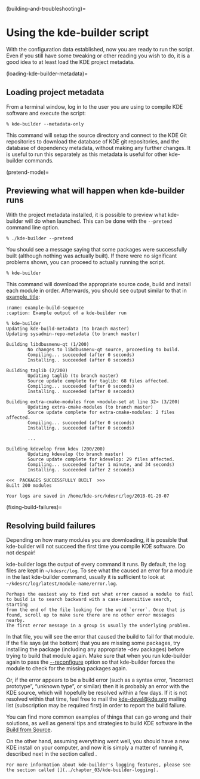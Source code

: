 (building-and-troubleshooting)=
# Using the kde-builder script

With the configuration data established, now you are ready to run the
script. Even if you still have some tweaking or other reading you wish
to do, it is a good idea to at least load the KDE project metadata.

(loading-kde-builder-metadata)=
## Loading project metadata

From a terminal window, log in to the user you are using to compile KDE
software and execute the script:

```
% kde-builder --metadata-only
```

This command will setup the source directory and connect to the KDE Git
repositories to download the database of KDE git repositories, and the
database of dependency metadata, without making any further changes. It
is useful to run this separately as this metadata is useful for other
kde-builder commands.

(pretend-mode)=
## Previewing what will happen when kde-builder runs

With the project metadata installed, it is possible to preview what
kde-builder will do when launched. This can be done with the
`--pretend` command line option.

```
% ./kde-builder --pretend
```

You should see a message saying that some packages were successfully
built (although nothing was actually built). If there were no
significant problems shown, you can proceed to actually running the
script.

```
% kde-builder
```

This command will download the appropriate source code, build and
install each module in order. Afterwards, you should see output similar
to that in [example_title](#example-build-sequence):

```{code-block}
:name: example-build-sequence
:caption: Example output of a kde-builder run

% kde-builder
Updating kde-build-metadata (to branch master)
Updating sysadmin-repo-metadata (to branch master)

Building libdbusmenu-qt (1/200)
        No changes to libdbusmenu-qt source, proceeding to build.
        Compiling... succeeded (after 0 seconds)
        Installing.. succeeded (after 0 seconds)

Building taglib (2/200)
        Updating taglib (to branch master)
        Source update complete for taglib: 68 files affected.
        Compiling... succeeded (after 0 seconds)
        Installing.. succeeded (after 0 seconds)

Building extra-cmake-modules from <module-set at line 32> (3/200)
        Updating extra-cmake-modules (to branch master)
        Source update complete for extra-cmake-modules: 2 files affected.
        Compiling... succeeded (after 0 seconds)
        Installing.. succeeded (after 0 seconds)

        ...

Building kdevelop from kdev (200/200)
        Updating kdevelop (to branch master)
        Source update complete for kdevelop: 29 files affected.
        Compiling... succeeded (after 1 minute, and 34 seconds)
        Installing.. succeeded (after 2 seconds)

<<<  PACKAGES SUCCESSFULLY BUILT  >>>
Built 200 modules

Your logs are saved in /home/kde-src/kdesrc/log/2018-01-20-07
```

(fixing-build-failures)=
## Resolving build failures

Depending on how many modules you are downloading, it is possible that
kde-builder will not succeed the first time you compile KDE software.
Do not despair!

kde-builder logs the output of every command it runs. By default, the
log files are kept in `~/kdesrc/log`. To see what the caused an error
for a module in the last kde-builder command, usually it is sufficient
to look at `~/kdesrc/log/latest/module-name/error.log`.

```{tip}
Perhaps the easiest way to find out what error caused a module to fail
to build is to search backward with a case-insensitive search, starting
from the end of the file looking for the word `error`. Once that is
found, scroll up to make sure there are no other error messages nearby.
The first error message in a group is usually the underlying problem.
```

In that file, you will see the error that caused the build to fail for
that module. If the file says (at the bottom) that you are missing some
packages, try installing the package (including any appropriate -dev
packages) before trying to build that module again. Make sure that when
you run kde-builder again to pass the
[--reconfigure](#cmdline-reconfigure) option so that kde-builder forces
the module to check for the missing packages again.

Or, if the error appears to be a build error (such as a syntax error,
“incorrect prototype”, “unknown type”, or similar) then it is probably
an error with the KDE source, which will hopefully be resolved within a
few days. If it is not resolved within that time, feel free to mail the
<kde-devel@kde.org> mailing list (subscription may be required first) in
order to report the build failure.

You can find more common examples of things that can go wrong and their
solutions, as well as general tips and strategies to build KDE software
in the [Build from
Source](https://community.kde.org/Guidelines_and_HOWTOs/Build_from_source).

On the other hand, assuming everything went well, you should have a new
KDE install on your computer, and now it is simply a matter of running
it, described next in the section called [](#environment).

```{note}
For more information about kde-builder's logging features, please see
the section called [](../chapter_03/kde-builder-logging).
```
